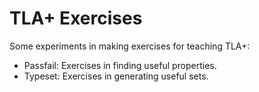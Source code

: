 # TLA+ Exercises

Some experiments in making exercises for teaching TLA+:

* Passfail: Exercises in finding useful properties. 
* Typeset: Exercises in generating useful sets.

<!-- Reverse property: give an initial setup and property and ask them to write a next -->
<!-- Why does this fail? What does the error trace looklike? -->